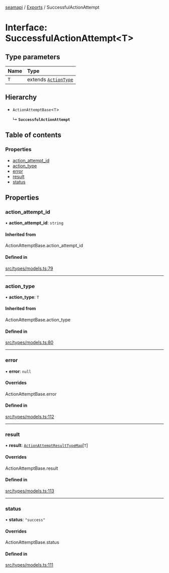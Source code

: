 [seamapi](../README.md) / [Exports](../modules.md) / SuccessfulActionAttempt

# Interface: SuccessfulActionAttempt<T\>

## Type parameters

| Name | Type |
| :------ | :------ |
| `T` | extends [`ActionType`](../modules.md#actiontype) |

## Hierarchy

- `ActionAttemptBase`<`T`\>

  ↳ **`SuccessfulActionAttempt`**

## Table of contents

### Properties

- [action\_attempt\_id](SuccessfulActionAttempt.md#action_attempt_id)
- [action\_type](SuccessfulActionAttempt.md#action_type)
- [error](SuccessfulActionAttempt.md#error)
- [result](SuccessfulActionAttempt.md#result)
- [status](SuccessfulActionAttempt.md#status)

## Properties

### action\_attempt\_id

• **action\_attempt\_id**: `string`

#### Inherited from

ActionAttemptBase.action\_attempt\_id

#### Defined in

[src/types/models.ts:79](https://github.com/seamapi/seamapi-javascript/blob/main/src/types/models.ts#L79)

___

### action\_type

• **action\_type**: `T`

#### Inherited from

ActionAttemptBase.action\_type

#### Defined in

[src/types/models.ts:80](https://github.com/seamapi/seamapi-javascript/blob/main/src/types/models.ts#L80)

___

### error

• **error**: ``null``

#### Overrides

ActionAttemptBase.error

#### Defined in

[src/types/models.ts:112](https://github.com/seamapi/seamapi-javascript/blob/main/src/types/models.ts#L112)

___

### result

• **result**: [`ActionAttemptResultTypeMap`](ActionAttemptResultTypeMap.md)[`T`]

#### Overrides

ActionAttemptBase.result

#### Defined in

[src/types/models.ts:113](https://github.com/seamapi/seamapi-javascript/blob/main/src/types/models.ts#L113)

___

### status

• **status**: ``"success"``

#### Overrides

ActionAttemptBase.status

#### Defined in

[src/types/models.ts:111](https://github.com/seamapi/seamapi-javascript/blob/main/src/types/models.ts#L111)
